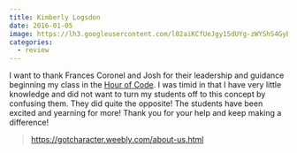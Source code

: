 ```yaml
---
title: Kimberly Logsdon
date: 2016-01-05
image: https://lh3.googleusercontent.com/l02aiKCfUeJgy15dUYg-zWYShS4GybSNh6CLWTcOrdBbZYQvugrUkf0KaPZkvOvanzKHJvJoOqKLvJytoFmeJVD8vA60eXJm8pdPm7ZLCm8F4vKD-ARjFjDog0kPfJnBFNq_kqGEtOY6LgNEiMBJoIEgQ10ixLh3W--hNYw6JivkM-4wXNKX-QBefat6r7ou9bp5eEw1Dz_yAPqiItylSLN1Z4A7dson-q8Xz3Lpkldx07bNPpWRpO4bQwQotO03SlO0ATuAfMVZ9BTlulLXAflXd9faCMZBoaZgfTGlViH-TR7k3RItHyn-BNn-1r6Ea7p4wFaxuS34y70soX3cxH_kOnuMOTFp2I0nIH9I8mL45giY5pVL3tZ0XA3Ms6BSy-XByEfYzaa2iIgRDoeb1V9FW9VKkpeGaWMLFDECMqTRXxhKRblzccwAxuGP4C-HrJPt3nIN-1XbkIjg7hOqEtN4-5cGFSAfz4cen-26ZP7E9mTp5w6noiAZf7DJIVMyUzeVHM19xp4fiwCiSsTFxLzI12431CQPySIiiv4P_IP1zoZeT6iY_uTTRY35ytdRic4W7aIRqSz48ufmDfJY9aP_DKHFfg-N1WX4QN-ezwfCcRq5R4rbIMD4o9FjIbzT=w181-h241-no
categories:
  - review
---
```


I want to thank Frances Coronel and Josh for their leadership and guidance beginning my class in the [Hour of Code](https://hourofcode.com/us). I was timid in that I have very little knowledge and did not want to turn my students off to this concept by confusing them. They did quite the opposite! The students have been excited and yearning for more! Thank you for your help and keep making a difference!

> https://gotcharacter.weebly.com/about-us.html

